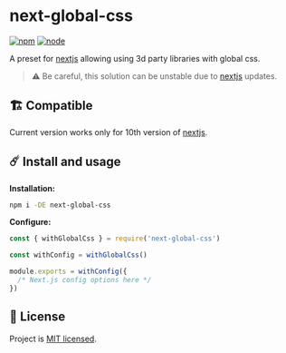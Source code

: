 # next-global-css

[![npm](https://img.shields.io/npm/v/next-global-css.svg?style=flat-square&labelColor=111)][npm] [![node](https://img.shields.io/badge/nextjs-10+-007ecc?style=flat-square&labelColor=111)][nextjs]

A preset for [nextjs][nextjs] allowing using 3d party libraries with global css.

> ⚠️ Be careful, this solution can be unstable due to [nextjs][nextjs] updates.

## 🏗 Compatible

Current version works only for 10th version of [nextjs][nextjs].

## ☄️ Install and usage

**Installation:**

```sh
npm i -DE next-global-css
```

**Configure:**

```js
const { withGlobalCss } = require('next-global-css')

const withConfig = withGlobalCss()

module.exports = withConfig({
  /* Next.js config options here */
})
```

## 📜 License

Project is [MIT licensed](https://github.com/yarastqt/next-global-css/blob/master/license.md).

[nextjs]: https://nextjs.org/
[npm]: https://www.npmjs.com/package/next-global-css
